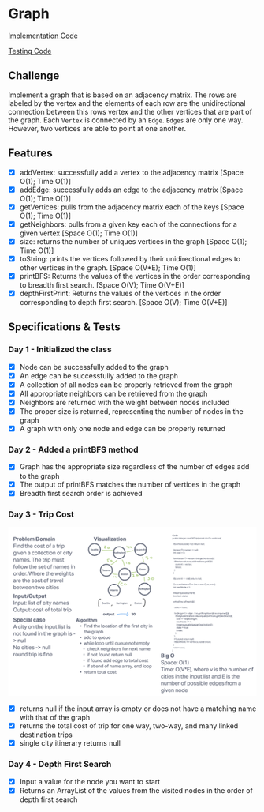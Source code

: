# Graph

[Implementation Code](../graph/Graph.java)

[Testing Code](../../../../test/java/datastructures/graph/GraphTest.java)

## Challenge

Implement a graph that is based on an adjacency matrix. The rows are labeled by the vertex and the elements of each row are the unidirectional connection between this rows vertex and the other vertices that are part of the graph. Each `Vertex` is connected by an `Edge`. `Edges` are only one way. However, two vertices are able to point at one another.

## Features

- [x] addVertex: successfully add a vertex to the adjacency matrix [Space O(1); Time O(1)]
- [x] addEdge: successfully adds an edge to the adjacency matrix [Space O(1); Time O(1)]
- [x] getVertices: pulls from the adjacency matrix each of the keys [Space O(1); Time O(1)]
- [x] getNeighbors: pulls from a given key each of the connections for a given vertex [Space O(1); Time O(1)]
- [x] size: returns the number of uniques vertices in the graph [Space O(1); Time O(1)]
- [x] toString: prints the vertices followed by their unidirectional edges to other vertices in the graph. [Space O(V*E); Time O(1)]
- [x] printBFS: Returns the values of the vertices in the order corresponding to breadth first search. [Space O(V); Time O(V+E)]
- [x] depthFirstPrint: Returns the values of the vertices in the order corresponding to depth first search. [Space O(V); Time O(V+E)]

## Specifications & Tests

### Day 1 - Initialized the class

- [x] Node can be successfully added to the graph
- [x] An edge can be successfully added to the graph
- [x] A collection of all nodes can be properly retrieved from the graph
- [x] All appropriate neighbors can be retrieved from the graph
- [x] Neighbors are returned with the weight between nodes included
- [x] The proper size is returned, representing the number of nodes in the graph
- [x] A graph with only one node and edge can be properly returned

### Day 2 - Added a printBFS method

- [x] Graph has the appropriate size regardless of the number of edges add to the graph
- [x] The output of printBFS matches the number of vertices in the graph
- [x] Breadth first search order is achieved

### Day 3 - Trip Cost

![whiteboard](../../codechallenges/readme-codechallenges/images/cityTrip.png)

- [x] returns null if the input array is empty or does not have a matching name with that of the graph
- [x] returns the total cost of trip for one way, two-way, and many linked destination trips
- [x] single city itinerary returns null

### Day 4 - Depth First Search

- [x] Input a value for the node you want to start
- [x] Returns an ArrayList of the values from the visited nodes in the order of depth first search
